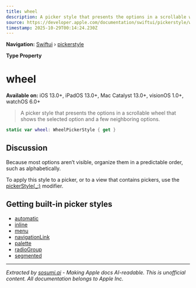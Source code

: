 ```yaml
---
title: wheel
description: A picker style that presents the options in a scrollable wheel that shows the selected option and a few neighboring options.
source: https://developer.apple.com/documentation/swiftui/pickerstyle/wheel
timestamp: 2025-10-29T00:14:24.230Z
---
```


**Navigation:** [Swiftui](/documentation/swiftui) › [pickerstyle](/documentation/swiftui/pickerstyle)

**Type Property**

# wheel

**Available on:** iOS 13.0+, iPadOS 13.0+, Mac Catalyst 13.0+, visionOS 1.0+, watchOS 6.0+

> A picker style that presents the options in a scrollable wheel that shows the selected option and a few neighboring options.

```swift
static var wheel: WheelPickerStyle { get }
```

## Discussion

Because most options aren’t visible, organize them in a predictable order, such as alphabetically.

To apply this style to a picker, or to a view that contains pickers, use the [pickerStyle(_:)](/documentation/swiftui/view/pickerstyle(_:)) modifier.

## Getting built-in picker styles

- [automatic](/documentation/swiftui/pickerstyle/automatic)
- [inline](/documentation/swiftui/pickerstyle/inline)
- [menu](/documentation/swiftui/pickerstyle/menu)
- [navigationLink](/documentation/swiftui/pickerstyle/navigationlink)
- [palette](/documentation/swiftui/pickerstyle/palette)
- [radioGroup](/documentation/swiftui/pickerstyle/radiogroup)
- [segmented](/documentation/swiftui/pickerstyle/segmented)

---

*Extracted by [sosumi.ai](https://sosumi.ai) - Making Apple docs AI-readable.*
*This is unofficial content. All documentation belongs to Apple Inc.*
